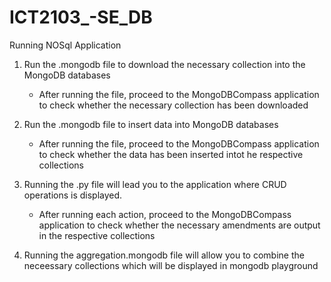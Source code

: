 # ICT2103_-SE_DB

Running NOSql Application


1. Run the .mongodb file to download the necessary collection into the MongoDB databases
      - After running the file, proceed to the MongoDBCompass application to check whether the necessary collection has been downloaded
   
2. Run the .mongodb file to insert data into MongoDB databases
      - After running the file, proceed to the MongoDBCompass application to check whether the data has been inserted intot he respective collections

3. Running the .py file will lead you to the application where CRUD operations is displayed.
      - After running each action, proceed to the MongoDBCompass application to check whether the necessary amendments are output in the respective collections

3. Running the aggregation.mongodb file will allow you to combine the neceessary collections which will be displayed in mongodb playground

